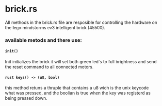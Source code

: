# brick.rs
All methods in the brick.rs file are resposible for controlling the hardware on the lego mindstorms ev3 intelligent brick (45500).


### available metods and there use:
#### ```init()```
Init initializes the brick it will set both green led's to full brightness and send the reset command to all connected motors.

#### ```rust keys() -> (u8, bool)```
this method retuns a thruple that contains a u8 wich is the unix keycode what was pressed, and the boolian is true when the key was registerd as being pressed down.
